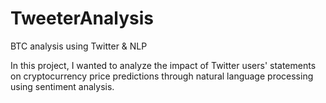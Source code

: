 # TweeterAnalysis
BTC analysis using Twitter &amp; NLP

In this project, I wanted to analyze the impact of Twitter users' statements on cryptocurrency price predictions through natural language processing using sentiment analysis.
